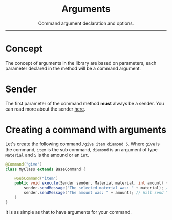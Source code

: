 <center><h1>Arguments</h1></center>
<center>
<p>Command argument declaration and options.</p>
</center>

---

# Concept
The concept of arguments in the library are based on parameters, each parameter declared in the method will be a command argument.

# Sender
The first parameter of the command method **must** always be a sender. You can read more about the sender [here](/).

# Creating a command with arguments
Let's create the following command `/give item diamond 5`. Where `give` is the command, `item` is the sub command, `diamond` is an argument of type `Material` and `5` is the amound or an `int`.
```java
@Command("give")
class MyClass extends BaseCommand {

    @SubCommand("item")
    public void execute(Sender sender, Material material, int amount) {
        sender.sendMessage("The selected material was: " + material); // Will send "DIAMOND"
        sender.sendMessage("The amount was: " + amount); // Will send "5"
    }
}
```
It is as simple as that to have arguments for your command.